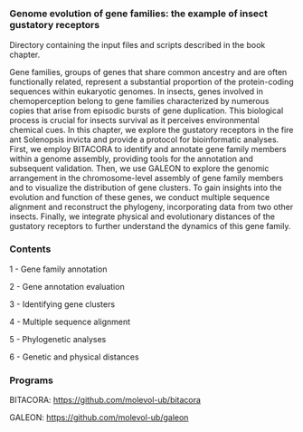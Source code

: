 #

### Genome evolution of gene families: the example of insect gustatory receptors


Directory containing the input files and scripts described in the book chapter.


Gene families, groups of genes that share common ancestry and are often functionally related, represent a substantial proportion of the protein-coding sequences within eukaryotic genomes. In insects, genes involved in chemoperception belong to gene families characterized by numerous copies that arise from episodic bursts of gene duplication. This biological process is crucial for insects survival as it perceives environmental chemical cues. In this chapter, we explore the gustatory receptors in the fire ant Solenopsis invicta and provide a protocol for bioinformatic analyses. First, we employ BITACORA to identify and annotate gene family members within a genome assembly, providing tools for the annotation and subsequent validation. Then, we use GALEON to explore the genomic arrangement in the chromosome-level assembly of gene family members and to visualize the distribution of gene clusters. To gain insights into the evolution and function of these genes, we conduct multiple sequence alignment and reconstruct the phylogeny, incorporating data from two other insects. Finally, we integrate physical and evolutionary distances of the gustatory receptors to further understand the dynamics of this gene family.

### Contents

1 - Gene family annotation

2 - Gene annotation evaluation

3 - Identifying gene clusters

4 - Multiple sequence alignment

5 - Phylogenetic analyses

6 - Genetic and physical distances


### Programs

BITACORA: https://github.com/molevol-ub/bitacora

GALEON: https://github.com/molevol-ub/galeon


